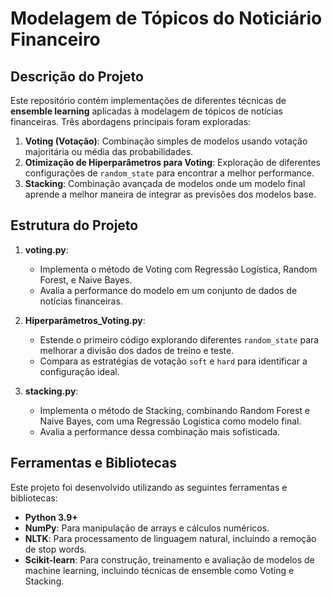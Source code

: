 # Modelagem de Tópicos do Noticiário Financeiro

## Descrição do Projeto

Este repositório contém implementações de diferentes técnicas de **ensemble learning** aplicadas à modelagem de tópicos de notícias financeiras. Três abordagens principais foram exploradas:

1. **Voting (Votação)**: Combinação simples de modelos usando votação majoritária ou média das probabilidades.
2. **Otimização de Hiperparâmetros para Voting**: Exploração de diferentes configurações de `random_state` para encontrar a melhor performance.
3. **Stacking**: Combinação avançada de modelos onde um modelo final aprende a melhor maneira de integrar as previsões dos modelos base.

## Estrutura do Projeto

1. **voting.py**:
   - Implementa o método de Voting com Regressão Logística, Random Forest, e Naive Bayes.
   - Avalia a performance do modelo em um conjunto de dados de notícias financeiras.
   
2. **Hiperparâmetros_Voting.py**:
   - Estende o primeiro código explorando diferentes `random_state` para melhorar a divisão dos dados de treino e teste.
   - Compara as estratégias de votação `soft` e `hard` para identificar a configuração ideal.

3. **stacking.py**:
   - Implementa o método de Stacking, combinando Random Forest e Naive Bayes, com uma Regressão Logística como modelo final.
   - Avalia a performance dessa combinação mais sofisticada.

## Ferramentas e Bibliotecas

Este projeto foi desenvolvido utilizando as seguintes ferramentas e bibliotecas:

- **Python 3.9+**
- **NumPy**: Para manipulação de arrays e cálculos numéricos.
- **NLTK**: Para processamento de linguagem natural, incluindo a remoção de stop words.
- **Scikit-learn**: Para construção, treinamento e avaliação de modelos de machine learning, incluindo técnicas de ensemble como Voting e Stacking.
